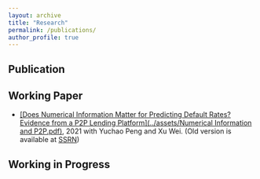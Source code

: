 ```yaml
---
layout: archive
title: "Research"
permalink: /publications/
author_profile: true
---
```


Publication
----------

Working Paper
----------
* <u>[Does Numerical Information Matter for Predicting Default Rates? Evidence from a P2P Lending Platform](../assets/Numerical Information and P2P.pdf)</u>, 2021 with Yuchao Peng and Xu Wei. (Old version is available at [SSRN](https://papers.ssrn.com/sol3/papers.cfm?abstract_id=4167716))

Working in Progress
----------
